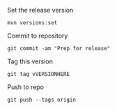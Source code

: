 
Set the release version

	mvn versions:set

Commit to repository

	git commit -am "Prep for release"

Tag this version

	git tag vVERSIONHERE

Push to repo

	git push --tags origin

